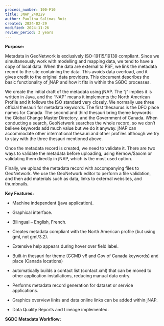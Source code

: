 ```yaml
---
process_number: 100-F10
title: JNAP_240229
author: Paulina Salinas Ruiz
created: 2024-02-29
modified: 2024-11-26
review_period: 3 years
---
```


**Purpose:**

Metadata in GeoNetwork is exclusively ISO-19115/19139 compliant. Since we simultaneously work with modelling and mapping data, we tend to have a copy of local data. When the data are external to PSF, we link the metadata record to the site containing the data. This avoids data overload, and it gives credit to the original data providers. This document describes the basic functionality of jNAP and how it fits in within the SGDC processes.

We create the initial draft of the metadata using jNAP. The “j” implies it is written in Java, and the “NAP” means it implements the North American Profile and it follows the ISO standard very closely. We normally use three official thesauri for metadata keywords. The first thesaurus is the DFO place names for Canada. The second and third thesauri bring theme keywords: the Global Change Master Directory, and the Government of Canada. When conducting a search, GeoNetwork searches the whole record, so we don’t believe keywords add much value but we do it anyway. jNAP can accommodate other international thesauri and other profiles although we try to stay with the three thesauri mentioned above.

Once the metadata record is created, we need to validate it. There are two ways to validate the metadata before uploading, using Kernow/Saxom or validating them directly in jNAP, which is the most used option.

Finally, we upload the metadata record with accompanying files to GeoNetwork. We use the GeoNetwork editor to perform a file validation, and then add materials such as data, links to external websites, and thumbnails.

**Key Features:**

- Machine independent (java application).

- Graphical interface.

- Bilingual – English, French.

- Creates metadata compliant with the North American profile (but using gml, not gml/3.2).

- Extensive help appears during hover over field label.

- Built-in thesauri for theme (GCMD v6 and Gov of Canada keywords) and place (Canada locations)

- automatically builds a contact list (contact.xml) that can be moved to other application installations, reducing manual data entry.

- Performs metadata record generation for dataset or service applications.

- Graphics overview links and data online links can be added within jNAP.

- Data Quality Reports and Lineage implemented.

**SGDC Metadata Workflow:**
